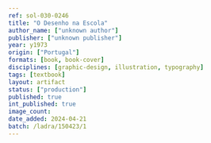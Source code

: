```yaml
---
ref: sol-030-0246
title: "O Desenho na Escola"
author_name: ["unknown author"]
publisher: ["unknown publisher"]
year: y1973
origin: ["Portugal"]
formats: [book, book-cover]
disciplines: [graphic-design, illustration, typography]
tags: [textbook]
layout: artifact
status: ["production"]
published: true
int_published: true
image_count:
date_added: 2024-04-21
batch: /ladra/150423/1
---
```

